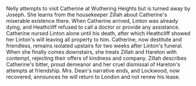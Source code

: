 Nelly attempts to visit Catherine at Wuthering Heights but is turned away by Joseph. She learns from the housekeeper Zillah about Catherine's miserable existence there. When Catherine arrived, Linton was already dying, and Heathcliff refused to call a doctor or provide any assistance. Catherine nursed Linton alone until his death, after which Heathcliff showed her Linton's will leaving all property to him. Catherine, now destitute and friendless, remains isolated upstairs for two weeks after Linton's funeral. When she finally comes downstairs, she treats Zillah and Hareton with contempt, rejecting their offers of kindness and company. Zillah describes Catherine's bitter, proud demeanor and her cruel dismissal of Hareton's attempts at friendship. Mrs. Dean's narrative ends, and Lockwood, now recovered, announces he will return to London and not renew his lease.